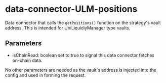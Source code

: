 # data-connector-ULM-positions
Data connector that calls the `getPositions()` function on the strategy's vault address. This is intended for UniLiquidiyManager type vaults.

## Parameters
- isChainRead: boolean set to true to signal this data connector fetches on-chain data.

No other parameters are needed as the vault's address is injected into the config and used in forming the request.

